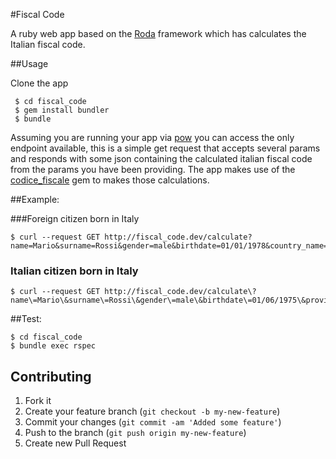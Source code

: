 #Fiscal Code

A ruby web app based on the [Roda](https://github.com/jeremyevans/roda/tree/master/spec) framework which has calculates the Italian fiscal code.

##Usage

Clone the app

```
 $ cd fiscal_code
 $ gem install bundler
 $ bundle
```

Assuming you are running your app via [pow](http://pow.cx/) you can access the only endpoint available, this is a simple get request that accepts several params and responds with some json containing the calculated italian fiscal code from the params you have been providing.
The app makes use of the [codice_fiscale](https://github.com/topac/codice_fiscale) gem to makes those calculations.

##Example:

###Foreign citizen born in Italy
```
$ curl --request GET http://fiscal_code.dev/calculate?name=Mario&surname=Rossi&gender=male&birthdate=01/01/1978&country_name=Francia
```

### Italian citizen born in Italy

```
$ curl --request GET http://fiscal_code.dev/calculate\?name\=Mario\&surname\=Rossi\&gender\=male\&birthdate\=01/06/1975\&province_code\=LC\&city_name\=Abbadia%20Lariana
```

##Test:

```
$ cd fiscal_code
$ bundle exec rspec
```

## Contributing

1. Fork it
2. Create your feature branch (`git checkout -b my-new-feature`)
3. Commit your changes (`git commit -am 'Added some feature'`)
4. Push to the branch (`git push origin my-new-feature`)
5. Create new Pull Request
